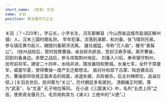 ```yaml
---
short_name: （武圣）关羽
name: 关羽
position: 青龙偃月刀之主
---
```

关羽（？~220年），字云长，小字长生，河东郡解县（今山西省运城市盐湖区解州镇）人。汉末三国时期名将。
早年犯事，流落到涿郡，和刘备、张飞情同兄弟。
参与镇压黄巾起义，跟随刘备颠沛流离。
雄壮威猛，号称“万人敌”、雅号“美髯公”。
{徐州战败后，暂时投靠曹操，亲自斩杀颜良，受封汉寿亭侯。离开曹操，回到刘备身边。赤壁之战后，参与攻取荆州地区。
刘备入川后，奉命镇守荆州，加号前将军。建安二十四年，水陆并进，围攻襄阳和樊城。水淹七军，全歼于禁援军，威震华夏，使得曹操一度产生迁都想法。
面对孙权部下吕蒙、陆逊袭击后方，曹操部将徐晃正面夹击的局面，进退失据，兵败被杀。后主刘禅即位，追谥壮缪。}
[关羽去世后，民间尊为“关公”，历代朝廷多有褒封。
清朝雍正时期，尊为“武圣”，与“文圣” 孔子地位等同。
在小说《三国演义》中，名列“五虎上将”之首，使用青龙偃月刀。毛宗岗称其为《演义》三绝中的“义绝”。]